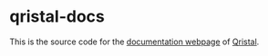 # qristal-docs

This is the source code for the [documentation webpage](https://qristal.readthedocs.io) of [Qristal](https://quantumbrilliance.com/quantum-brilliance-qristal).
